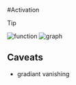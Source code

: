 #Activation 

>[!tip]
>![function](https://wikimedia.org/api/rest_v1/media/math/render/svg/e5b42d3fad3c41825a1493a0daa271523cbab01c)
>![graph](https://upload.wikimedia.org/wikipedia/commons/8/88/Logistic-curve.svg)


## Caveats
- gradiant vanishing




